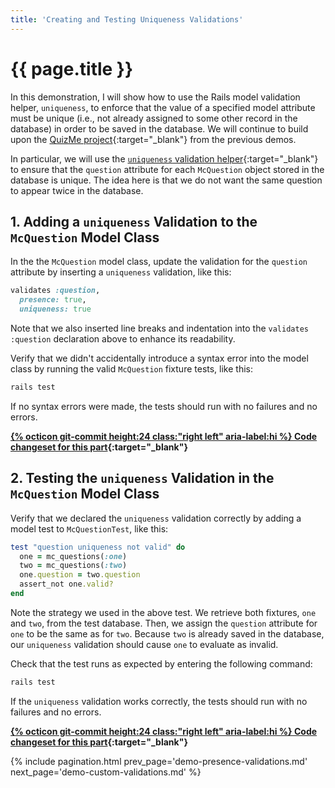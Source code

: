 ```yaml
---
title: 'Creating and Testing Uniqueness Validations'
---
```


# {{ page.title }}

In this demonstration, I will show how to use the Rails model validation helper, `uniqueness`, to enforce that the value of a specified model attribute must be unique (i.e., not already assigned to some other record in the database) in order to be saved in the database. We will continue to build upon the [QuizMe project](https://github.com/human-se/quiz-me-2020){:target="_blank"} from the previous demos.

In particular, we will use the [`uniqueness` validation helper](https://guides.rubyonrails.org/v6.0.2.1/active_record_validations.html#uniqueness){:target="_blank"} to ensure that the `question` attribute for each `McQuestion` object stored in the database is unique. The idea here is that we do not want the same question to appear twice in the database.

## 1. Adding a `uniqueness` Validation to the `McQuestion` Model Class

In the the `McQuestion` model class, update the validation for the `question` attribute by inserting a `uniqueness` validation, like this:

```ruby
validates :question,
  presence: true,
  uniqueness: true
```

Note that we also inserted line breaks and indentation into the `validates :question` declaration above to enhance its readability.

Verify that we didn't accidentally introduce a syntax error into the model class by running the valid `McQuestion` fixture tests, like this:

```bash
rails test
```

If no syntax errors were made, the tests should run with no failures and no errors.

**[{% octicon git-commit height:24 class:"right left" aria-label:hi %} Code changeset for this part](https://github.com/human-se/quiz-me-2020/commit/84bfc049d89a765ae3044bf00b8a57d1165bba29){:target="_blank"}**

## 2. Testing the `uniqueness` Validation in the `McQuestion` Model Class

Verify that we declared the `uniqueness` validation correctly by adding a model test to `McQuestionTest`, like this:

```ruby
test "question uniqueness not valid" do
  one = mc_questions(:one)
  two = mc_questions(:two)
  one.question = two.question
  assert_not one.valid?
end
```

Note the strategy we used in the above test. We retrieve both fixtures, `one` and `two`, from the test database. Then, we assign the `question` attribute for `one` to be the same as for `two`. Because `two` is already saved in the database, our `uniqueness` validation should cause `one` to evaluate as invalid.

Check that the test runs as expected by entering the following command:

```bash
rails test
```

If the `uniqueness` validation works correctly, the tests should run with no failures and no errors.

**[{% octicon git-commit height:24 class:"right left" aria-label:hi %} Code changeset for this part](https://github.com/human-se/quiz-me-2020/commit/ac2fb6db1edf0454011d9e4ab408ab94f505cc33){:target="_blank"}**

{% include pagination.html prev_page='demo-presence-validations.md' next_page='demo-custom-validations.md' %}
